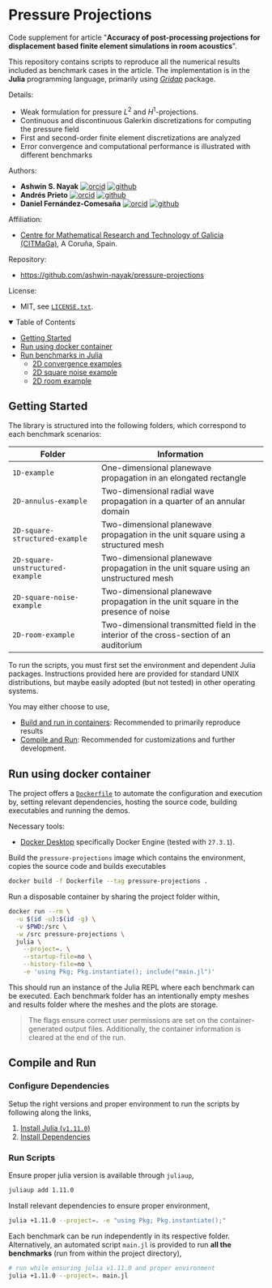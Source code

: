 Pressure Projections
====================

Code supplement for article "**Accuracy of post-processing projections for displacement based finite element simulations in room acoustics**".

This repository contains scripts to reproduce all the numerical results included as benchmark cases in the article.
The implementation is in the **Julia** programming language, primarily using [_Gridap_](https://github.com/gridap/Gridap.jl) package.

Details:
  - Weak formulation for pressure $L^2$ and $H^1$-projections.
  - Continuous and discontinuous Galerkin discretizations for computing the pressure field
  - First and second-order finite element discretizations are analyzed
  - Error convergence and computational performance is illustrated with different benchmarks


Authors:
  - **Ashwin S. Nayak**
  [![orcid](https://img.shields.io/badge/%20-orcid-black?logo=orcid&style=plastic)](https://orcid.org/0000-0002-9855-2377)
  [![github](https://img.shields.io/badge/%20-github-black?logo=github&style=plastic)](https://github.com/ashwin-nayak)
  - **Andrés Prieto**
  [![orcid](https://img.shields.io/badge/%20-orcid-black?logo=orcid&style=plastic)](https://orcid.org/0000-0002-4399-6878)
  [![github](https://img.shields.io/badge/%20-github-black?logo=github&style=plastic)](https://github.com/maprieto)
  - **Daniel Fernández-Comesaña**
  [![orcid](https://img.shields.io/badge/%20-orcid-black?logo=orcid&style=plastic)](https://orcid.org/0000-0003-3286-6637)
  [![github](https://img.shields.io/badge/%20-github-black?logo=github&style=plastic)](https://github.com/fernandez-microflown)

Affiliation:
  - [Centre for Mathematical Research and Technology of Galicia (CITMaGa)](https://citmaga.gal/en/home), A Coruña, Spain.

Repository:
  - https://github.com/ashwin-nayak/pressure-projections

License:
  - MIT, see [`LICENSE.txt`](LICENSE.txt).

<!-- Table of Contents -->
<details open>
<summary>Table of Contents</summary>
<ul>
  <li><a href="#getting-started">Getting Started</a></li>
  <li><a href="#run-using-docker-container">Run using docker container</a></li>
  <li><a href="#compile-and-run">Run benchmarks in Julia</a>
    <ul>
      <li><a href="#2D-convergence-examples">2D convergence examples</a></li>
      <li><a href="#2D-square-noise-example">2D square noise example</a></li>
      <li><a href="#2D-room-example">2D room example</a></li>
    </ul>
  </li>
</ul>
</details>

## Getting Started

The library is structured into the following folders, which correspond to each benchmark scenarios:

| Folder              | Information                                                                     |
|---------------------|---------------------------------------------------------------------------------|
| `1D-example`                      | One-dimensional planewave propagation in an elongated rectangle |
| `2D-annulus-example`              | Two-dimensional radial wave propagation in a quarter of an annular domain |
| `2D-square-structured-example`    | Two-dimensional planewave propagation in the unit square using a structured mesh |
| `2D-square-unstructured-example`  | Two-dimensional planewave propagation in the unit square using an unstructured mesh |
| `2D-square-noise-example`         | Two-dimensional planewave propagation in the unit square in the presence of noise |
| `2D-room-example`                 | Two-dimensional transmitted field in the interior of the cross-section of an auditorium |

To run the scripts, you must first set the environment and dependent Julia packages.
Instructions provided here are provided for standard UNIX distributions, but maybe easily adopted (but not tested) in other operating systems.

You may either choose to use,
  - [Build and run in containers](#run-using-docker-container): Recommended to primarily reproduce results
  - [Compile and Run](#compile-and-run): Recommended for customizations and further development.

## Run using docker container

The project offers a [`Dockerfile`](Dockerfile) to automate the configuration and execution by,
setting relevant dependencies, hosting the source code, building executables and running the demos.

Necessary tools:
  - [Docker Desktop](https://docs.docker.com/desktop/) specifically Docker Engine (tested with `27.3.1`).

Build the `pressure-projections` image which contains the environment, copies the source code and builds executables

```bash
docker build -f Dockerfile --tag pressure-projections .
```

Run a disposable container by sharing the project folder within,
```bash
docker run --rm \
  -u $(id -u):$(id -g) \
  -v $PWD:/src \
  -w /src pressure-projections \
  julia \
    --project=. \
    --startup-file=no \
    --history-file=no \
    -e 'using Pkg; Pkg.instantiate(); include("main.jl")'
```

This should run an instance of the Julia REPL where each benchmark can be executed.
Each benchmark folder has an intentionally empty meshes and results folder where the meshes and the plots are storage.

> The flags ensure correct user permissions are set on the container-generated output files. Additionally, the container information is cleared at the end of the run.

## Compile and Run

### Configure Dependencies

Setup the right versions and proper environment to run the scripts by following along the links,

1. [Install Julia (`v1.11.0`)](https://docs.julialang.org/en/v1.11.0/)
2. [Install Dependencies](https://pkgdocs.julialang.org/v1/environments/#Using-someone-else's-project)

### Run Scripts

Ensure proper julia version is available through `juliaup`,
```bash
juliaup add 1.11.0
```

Install relevant dependencies to ensure proper environment,
```bash
julia +1.11.0 --project=. -e "using Pkg; Pkg.instantiate();"
```

Each benchmark can be run independently in its respective folder.
Alternatively, an automated script `main.jl` is provided to run **all the benchmarks** (run from within the project directory),
```bash
# run while ensuring julia v1.11.0 and proper environment
julia +1.11.0 --project=. main.jl
```

